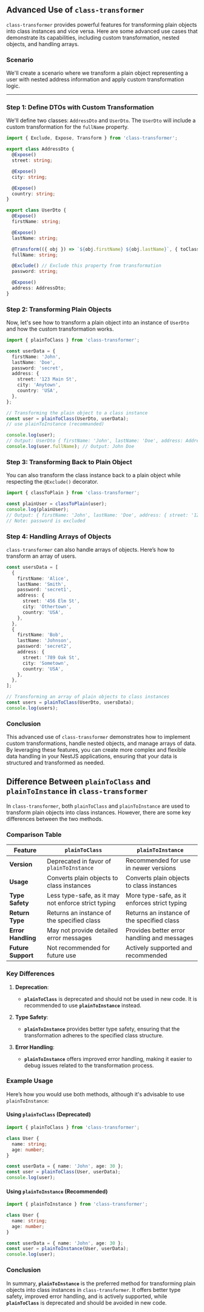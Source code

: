 ## Advanced Use of `class-transformer`

`class-transformer` provides powerful features for transforming plain objects into class instances and vice versa. Here are some advanced use cases that demonstrate its capabilities, including custom transformation, nested objects, and handling arrays.

### Scenario
We'll create a scenario where we transform a plain object representing a user with nested address information and apply custom transformation logic.

---

### Step 1: Define DTOs with Custom Transformation

We'll define two classes: `AddressDto` and `UserDto`. The `UserDto` will include a custom transformation for the `fullName` property.

```typescript
import { Exclude, Expose, Transform } from 'class-transformer';

export class AddressDto {
  @Expose()
  street: string;

  @Expose()
  city: string;

  @Expose()
  country: string;
}

export class UserDto {
  @Expose()
  firstName: string;

  @Expose()
  lastName: string;

  @Transform(({ obj }) => `${obj.firstName} ${obj.lastName}`, { toClassOnly: true })
  fullName: string;

  @Exclude() // Exclude this property from transformation
  password: string;

  @Expose()
  address: AddressDto;
}
```

### Step 2: Transforming Plain Objects

Now, let's see how to transform a plain object into an instance of `UserDto` and how the custom transformation works.

```typescript
import { plainToClass } from 'class-transformer';

const userData = {
  firstName: 'John',
  lastName: 'Doe',
  password: 'secret',
  address: {
    street: '123 Main St',
    city: 'Anytown',
    country: 'USA',
  },
};

// Transforming the plain object to a class instance
const user = plainToClass(UserDto, userData); 
// use plainToInstance (recommanded) 

console.log(user);
// Output: UserDto { firstName: 'John', lastName: 'Doe', address: AddressDto { ... } }
console.log(user.fullName); // Output: John Doe
```

### Step 3: Transforming Back to Plain Object

You can also transform the class instance back to a plain object while respecting the `@Exclude()` decorator.

```typescript
import { classToPlain } from 'class-transformer';

const plainUser = classToPlain(user);
console.log(plainUser);
// Output: { firstName: 'John', lastName: 'Doe', address: { street: '123 Main St', city: 'Anytown', country: 'USA' } }
// Note: password is excluded
```

### Step 4: Handling Arrays of Objects

`class-transformer` can also handle arrays of objects. Here’s how to transform an array of users.

```typescript
const usersData = [
  {
    firstName: 'Alice',
    lastName: 'Smith',
    password: 'secret1',
    address: {
      street: '456 Elm St',
      city: 'Othertown',
      country: 'USA',
    },
  },
  {
    firstName: 'Bob',
    lastName: 'Johnson',
    password: 'secret2',
    address: {
      street: '789 Oak St',
      city: 'Sometown',
      country: 'USA',
    },
  },
];

// Transforming an array of plain objects to class instances
const users = plainToClass(UserDto, usersData);
console.log(users);
```

### Conclusion

This advanced use of `class-transformer` demonstrates how to implement custom transformations, handle nested objects, and manage arrays of data. By leveraging these features, you can create more complex and flexible data handling in your NestJS applications, ensuring that your data is structured and transformed as needed.


## Difference Between `plainToClass` and `plainToInstance` in `class-transformer`

In `class-transformer`, both `plainToClass` and `plainToInstance` are used to transform plain objects into class instances. However, there are some key differences between the two methods. 

### Comparison Table

| Feature                | `plainToClass`                          | `plainToInstance`                       |
|------------------------|-----------------------------------------|-----------------------------------------|
| **Version**            | Deprecated in favor of `plainToInstance` | Recommended for use in newer versions  |
| **Usage**              | Converts plain objects to class instances | Converts plain objects to class instances |
| **Type Safety**        | Less type-safe, as it may not enforce strict typing | More type-safe, as it enforces strict typing |
| **Return Type**        | Returns an instance of the specified class | Returns an instance of the specified class |
| **Error Handling**     | May not provide detailed error messages | Provides better error handling and messages |
| **Future Support**     | Not recommended for future use          | Actively supported and recommended      |

### Key Differences

1. **Deprecation**: 
   - **`plainToClass`** is deprecated and should not be used in new code. It is recommended to use **`plainToInstance`** instead.

2. **Type Safety**: 
   - **`plainToInstance`** provides better type safety, ensuring that the transformation adheres to the specified class structure.

3. **Error Handling**: 
   - **`plainToInstance`** offers improved error handling, making it easier to debug issues related to the transformation process.

### Example Usage

Here’s how you would use both methods, although it's advisable to use `plainToInstance`:

#### Using `plainToClass` (Deprecated)
```typescript
import { plainToClass } from 'class-transformer';

class User {
  name: string;
  age: number;
}

const userData = { name: 'John', age: 30 };
const user = plainToClass(User, userData);
console.log(user);
```

#### Using `plainToInstance` (Recommended)
```typescript
import { plainToInstance } from 'class-transformer';

class User {
  name: string;
  age: number;
}

const userData = { name: 'John', age: 30 };
const user = plainToInstance(User, userData);
console.log(user);
```

### Conclusion

In summary, **`plainToInstance`** is the preferred method for transforming plain objects into class instances in `class-transformer`. It offers better type safety, improved error handling, and is actively supported, while **`plainToClass`** is deprecated and should be avoided in new code.